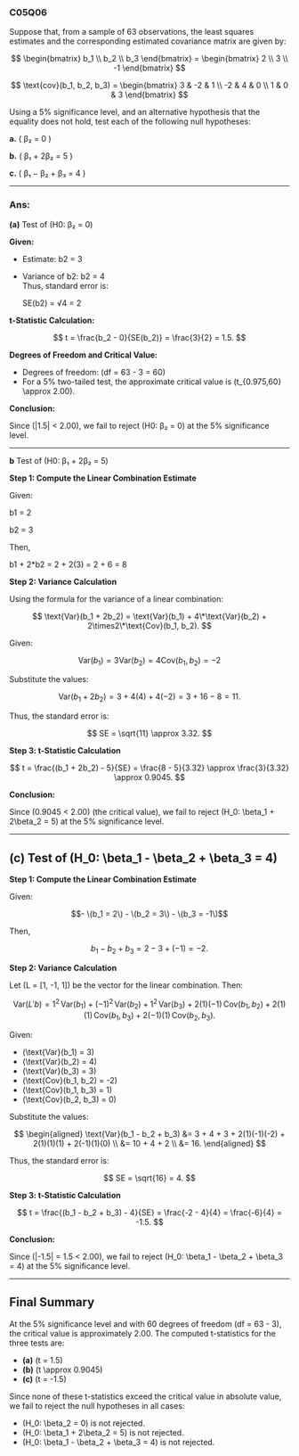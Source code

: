 ### C05Q06

Suppose that, from a sample of 63 observations, the least squares estimates and the corresponding estimated covariance matrix are given by:

$$
\begin{bmatrix}
b_1 \\
b_2 \\
b_3
\end{bmatrix} =
\begin{bmatrix}
2 \\
3 \\
-1
\end{bmatrix}
$$

$$
\text{cov}(b_1, b_2, b_3) =
\begin{bmatrix}
3 & -2 & 1 \\
-2 & 4 & 0 \\
1 & 0 & 3
\end{bmatrix}
$$

Using a 5% significance level, and an alternative hypothesis that the equality does not hold, test each of the following null hypotheses:

**a.** ( β₂ = 0 )

**b.** ( β₁ + 2β₂ = 5 )

**c.** ( β₁ − β₂ + β₃ = 4 )

---
### Ans:

**(a)** Test of (H0: β₂ = 0)

**Given:**

- Estimate: b2 = 3
- Variance of b2: b2 = 4  
  Thus, standard error is:

  SE(b2) = √4 = 2


**t-Statistic Calculation:**

$$
t = \frac{b_2 - 0}{SE(b_2)} = \frac{3}{2} = 1.5.
$$

**Degrees of Freedom and Critical Value:**

- Degrees of freedom: \(df = 63 - 3 = 60\)
- For a 5% two-tailed test, the approximate critical value is \(t_{0.975,60} \approx 2.00\).

**Conclusion:**

Since \(|1.5| < 2.00\), we fail to reject \(H0: β₂ = 0) at the 5% significance level.

---

**b** Test of (H0: β₁ + 2β₂ = 5)

**Step 1: Compute the Linear Combination Estimate**

Given:

b1 = 2

b2 = 3

Then,

b1 + 2*b2 = 2 + 2(3) = 2 + 6 = 8

**Step 2: Variance Calculation**

Using the formula for the variance of a linear combination:

$$
\text{Var}(b_1 + 2b_2) = \text{Var}(b_1) + 4\*\text{Var}(b_2) + 2\times2\*\text{Cov}(b_1, b_2).
$$

Given:

~~~ math
 \text{Var}(b_1) = 3
 \text{Var}(b_2) = 4
 \text{Cov}(b_1, b_2) = -2
~~~
Substitute the values:

$$
\text{Var}(b_1 + 2b_2) = 3 + 4(4) + 4(-2) = 3 + 16 - 8 = 11.
$$

Thus, the standard error is:

$$
SE = \sqrt{11} \approx 3.32.
$$

**Step 3: t-Statistic Calculation**

$$
t = \frac{(b_1 + 2b_2) - 5}{SE} = \frac{8 - 5}{3.32} \approx \frac{3}{3.32} \approx 0.9045.
$$

**Conclusion:**

Since \(0.9045 < 2.00\) (the critical value), we fail to reject \(H_0: \beta_1 + 2\beta_2 = 5\) at the 5% significance level.

---

## (c) Test of \(H_0: \beta_1 - \beta_2 + \beta_3 = 4\)

**Step 1: Compute the Linear Combination Estimate**

Given:

~~~math
- \(b_1 = 2\)
- \(b_2 = 3\)
- \(b_3 = -1\)
~~~

Then,

$$
b_1 - b_2 + b_3 = 2 - 3 + (-1) = -2.
$$

**Step 2: Variance Calculation**

Let \(L = [1, -1, 1]\) be the vector for the linear combination. Then:

$$
\text{Var}(L'b) = 1^2\,\text{Var}(b_1) + (-1)^2\,\text{Var}(b_2) + 1^2\,\text{Var}(b_3) + 2(1)(-1)\,\text{Cov}(b_1,b_2) + 2(1)(1)\,\text{Cov}(b_1,b_3) + 2(-1)(1)\,\text{Cov}(b_2,b_3).
$$

Given:
- \(\text{Var}(b_1) = 3\)
- \(\text{Var}(b_2) = 4\)
- \(\text{Var}(b_3) = 3\)
- \(\text{Cov}(b_1, b_2) = -2\)
- \(\text{Cov}(b_1, b_3) = 1\)
- \(\text{Cov}(b_2, b_3) = 0\)

Substitute the values:

$$
\begin{aligned}
\text{Var}(b_1 - b_2 + b_3) &= 3 + 4 + 3 + 2(1)(-1)(-2) + 2(1)(1)(1) + 2(-1)(1)(0) \\
&= 10 + 4 + 2 \\
&= 16.
\end{aligned}
$$

Thus, the standard error is:

$$
SE = \sqrt{16} = 4.
$$

**Step 3: t-Statistic Calculation**

$$
t = \frac{(b_1 - b_2 + b_3) - 4}{SE} = \frac{-2 - 4}{4} = \frac{-6}{4} = -1.5.
$$

**Conclusion:**

Since \(|-1.5| = 1.5 < 2.00\), we fail to reject \(H_0: \beta_1 - \beta_2 + \beta_3 = 4\) at the 5% significance level.

---

## Final Summary

At the 5% significance level and with 60 degrees of freedom (df = 63 - 3), the critical value is approximately 2.00. The computed t-statistics for the three tests are:

- **(a)** \(t = 1.5\)  
- **(b)** \(t \approx 0.9045\)  
- **(c)** \(t = -1.5\)

Since none of these t-statistics exceed the critical value in absolute value, we fail to reject the null hypotheses in all cases:

- \(H_0: \beta_2 = 0\) is not rejected.
- \(H_0: \beta_1 + 2\beta_2 = 5\) is not rejected.
- \(H_0: \beta_1 - \beta_2 + \beta_3 = 4\) is not rejected.
